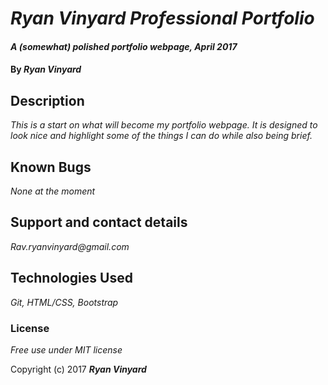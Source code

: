 # _Ryan Vinyard Professional Portfolio_

#### _A (somewhat) polished portfolio webpage, April 2017_

#### By _**Ryan Vinyard**_

## Description

_This is a start on what will become my portfolio webpage. It is designed to look nice and highlight some of the things I can do while also being brief._

## Known Bugs

_None at the moment_

## Support and contact details

_Rav.ryanvinyard@gmail.com_

## Technologies Used

_Git, HTML/CSS, Bootstrap_

### License

*Free use under MIT license*

Copyright (c) 2017 **_Ryan Vinyard_**
